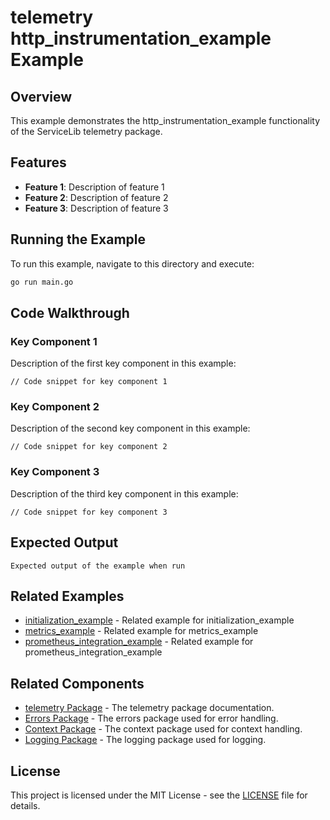 # telemetry http_instrumentation_example Example

## Overview

This example demonstrates the http_instrumentation_example functionality of the ServiceLib telemetry package.

## Features

- **Feature 1**: Description of feature 1
- **Feature 2**: Description of feature 2
- **Feature 3**: Description of feature 3

## Running the Example

To run this example, navigate to this directory and execute:

```bash
go run main.go
```

## Code Walkthrough

### Key Component 1

Description of the first key component in this example:

```
// Code snippet for key component 1
```

### Key Component 2

Description of the second key component in this example:

```
// Code snippet for key component 2
```

### Key Component 3

Description of the third key component in this example:

```
// Code snippet for key component 3
```

## Expected Output

```
Expected output of the example when run
```

## Related Examples


- [initialization_example](../initialization_example/README.md) - Related example for initialization_example
- [metrics_example](../metrics_example/README.md) - Related example for metrics_example
- [prometheus_integration_example](../prometheus_integration_example/README.md) - Related example for prometheus_integration_example

## Related Components

- [telemetry Package](../../../telemetry/README.md) - The telemetry package documentation.
- [Errors Package](../../../errors/README.md) - The errors package used for error handling.
- [Context Package](../../../context/README.md) - The context package used for context handling.
- [Logging Package](../../../logging/README.md) - The logging package used for logging.

## License

This project is licensed under the MIT License - see the [LICENSE](../../../LICENSE) file for details.
